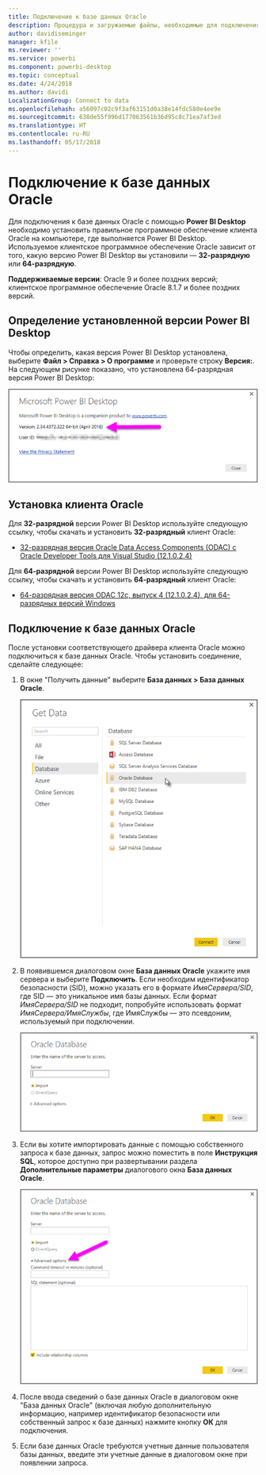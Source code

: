 ```yaml
---
title: Подключение к базе данных Oracle
description: Процедура и загружаемые файлы, необходимые для подключения Oracle к Power BI Desktop
author: davidiseminger
manager: kfile
ms.reviewer: ''
ms.service: powerbi
ms.component: powerbi-desktop
ms.topic: conceptual
ms.date: 4/24/2018
ms.author: davidi
LocalizationGroup: Connect to data
ms.openlocfilehash: a56097c02c9f3af63151d0a38e14fdc580e4ee9e
ms.sourcegitcommit: 638de55f996d177063561b36d95c8c71ea7af3ed
ms.translationtype: HT
ms.contentlocale: ru-RU
ms.lasthandoff: 05/17/2018
---
```

# <a name="connect-to-an-oracle-database"></a>Подключение к базе данных Oracle
Для подключения к базе данных Oracle с помощью **Power BI Desktop** необходимо установить правильное программное обеспечение клиента Oracle на компьютере, где выполняется Power BI Desktop. Используемое клиентское программное обеспечение Oracle зависит от того, какую версию Power BI Desktop вы установили — **32-разрядную** или **64-разрядную**.

**Поддерживаемые версии**: Oracle 9 и более поздних версий; клиентское программное обеспечение Oracle 8.1.7 и более поздних версий.

## <a name="determining-which-version-of-power-bi-desktop-is-installed"></a>Определение установленной версии Power BI Desktop
Чтобы определить, какая версия Power BI Desktop установлена, выберите **Файл > Справка > О программе** и проверьте строку **Версия:**. На следующем рисунке показано, что установлена 64-разрядная версия Power BI Desktop:

![](media/desktop-connect-oracle-database/connect-oracle-database_1.png)

## <a name="installing-the-oracle-client"></a>Установка клиента Oracle
Для **32-разрядной** версии Power BI Desktop используйте следующую ссылку, чтобы скачать и установить **32-разрядный** клиент Oracle:

* [32-разрядная версия Oracle Data Access Components (ODAC) с Oracle Developer Tools для Visual Studio (12.1.0.2.4)](http://www.oracle.com/technetwork/topics/dotnet/utilsoft-086879.html)

Для **64-разрядной** версии Power BI Desktop используйте следующую ссылку, чтобы скачать и установить **64-разрядный** клиент Oracle:

* [64-разрядная версия ODAC 12c, выпуск 4 (12.1.0.2.4), для 64-разрядных версий Windows](http://www.oracle.com/technetwork/database/windows/downloads/index-090165.html)

## <a name="connect-to-an-oracle-database"></a>Подключение к базе данных Oracle
После установки соответствующего драйвера клиента Oracle можно подключиться к базе данных Oracle. Чтобы установить соединение, сделайте следующее:

1. В окне "Получить данные" выберите **База данных > База данных Oracle**.
   
   ![](media/desktop-connect-oracle-database/connect-oracle-database_2.png)
2. В появившемся диалоговом окне **База данных Oracle** укажите имя сервера и выберите **Подключить**. Если необходим идентификатор безопасности (SID), можно указать его в формате *ИмяСервера/SID*, где SID — это уникальное имя базы данных. Если формат *ИмяСервера/SID* не подходит, попробуйте использовать формат *ИмяСервера/ИмяСлужбы*, где ИмяСлужбы — это псевдоним, используемый при подключении.
   
   ![](media/desktop-connect-oracle-database/connect-oracle-database_3.png)
3. Если вы хотите импортировать данные с помощью собственного запроса к базе данных, запрос можно поместить в поле **Инструкция SQL**, которое доступно при развертывании раздела **Дополнительные параметры** диалогового окна **База данных Oracle**.
   
   ![](media/desktop-connect-oracle-database/connect-oracle-database_4.png)
4. После ввода сведений о базе данных Oracle в диалоговом окне "База данных Oracle" (включая любую дополнительную информацию, например идентификатор безопасности или собственный запрос к базе данных) нажмите кнопку **ОК** для подключения.
5. Если базе данных Oracle требуются учетные данные пользователя базы данных, введите эти учетные данные в диалоговом окне при появлении запроса.


